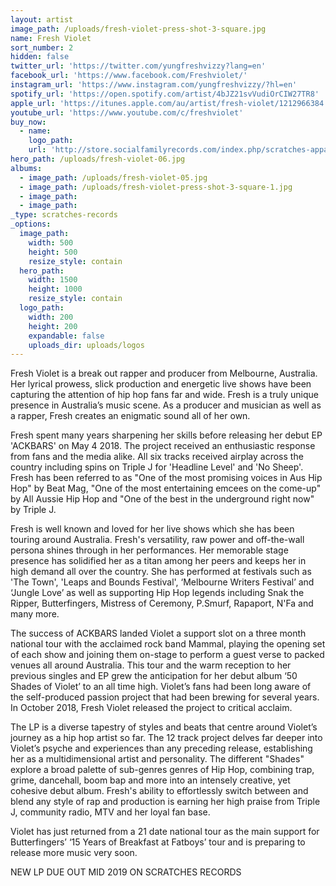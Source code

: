 ```yaml
---
layout: artist
image_path: /uploads/fresh-violet-press-shot-3-square.jpg
name: Fresh Violet
sort_number: 2
hidden: false
twitter_url: 'https://twitter.com/yungfreshvizzy?lang=en'
facebook_url: 'https://www.facebook.com/Freshviolet/'
instagram_url: 'https://www.instagram.com/yungfreshvizzy/?hl=en'
spotify_url: 'https://open.spotify.com/artist/4bJZ21svVudiOrCIW27TR8'
apple_url: 'https://itunes.apple.com/au/artist/fresh-violet/1212966384'
youtube_url: 'https://www.youtube.com/c/freshviolet'
buy_now:
  - name:
    logo_path:
    url: 'http://store.socialfamilyrecords.com/index.php/scratches-apparel.html'
hero_path: /uploads/fresh-violet-06.jpg
albums:
  - image_path: /uploads/fresh-violet-05.jpg
  - image_path: /uploads/fresh-violet-press-shot-3-square-1.jpg
  - image_path:
  - image_path:
_type: scratches-records
_options:
  image_path:
    width: 500
    height: 500
    resize_style: contain
  hero_path:
    width: 1500
    height: 1000
    resize_style: contain
  logo_path:
    width: 200
    height: 200
    expandable: false
    uploads_dir: uploads/logos
---
```


Fresh Violet is a break out rapper and producer from Melbourne, Australia. Her lyrical prowess, slick production and energetic live shows have been capturing the attention of hip hop fans far and wide. Fresh is a truly unique presence in Australia’s music scene. As a producer and musician as well as a rapper, Fresh creates an enigmatic sound all of her own.

Fresh spent many years sharpening her skills before releasing her debut EP 'ACKBARS' on May 4 2018. The project received an enthusiastic response from fans and the media alike. All six tracks received airplay across the country including spins on Triple J for 'Headline Level' and 'No Sheep'. Fresh has been referred to as "One of the most promising voices in Aus Hip Hop" by Beat Mag, "One of the most entertaining emcees on the come-up" by All Aussie Hip Hop and "One of the best in the underground right now" by Triple J.

Fresh is well known and loved for her live shows which she has been touring around Australia. Fresh's versatility, raw power and off-the-wall persona shines through in her performances. Her memorable stage presence has solidified her as a titan among her peers and keeps her in high demand all over the country. She has performed at festivals such as 'The Town', 'Leaps and Bounds Festival', ‘Melbourne Writers Festival’ and ‘Jungle Love’ as well as supporting Hip Hop legends including Snak the Ripper, Butterfingers, Mistress of Ceremony, P.Smurf, Rapaport, N'Fa and many more.

The success of ACKBARS landed Violet a support slot on a three month national tour with the acclaimed rock band Mammal, playing the opening set of each show and joining them on-stage to perform a guest verse to packed venues all around Australia. This tour and the warm reception to her previous singles and EP grew the anticipation for her debut album ‘50 Shades of Violet’ to an all time high. Violet’s fans had been long aware of the self-produced passion project that had been brewing for several years. In October 2018, Fresh Violet released the project to critical acclaim.

The LP is a diverse tapestry of styles and beats that centre around Violet’s journey as a hip hop artist so far. The 12 track project delves far deeper into Violet’s psyche and experiences than any preceding release, establishing her as a multidimensional artist and personality. The different "Shades" explore a broad palette of sub-genres genres of Hip Hop, combining trap, grime, dancehall, boom bap and more into an intensely creative, yet cohesive debut album. Fresh's ability to effortlessly switch between and blend any style of rap and production is earning her high praise from Triple J, community radio, MTV and her loyal fan base.

Violet has just returned from a 21 date national tour as the main support for Butterfingers’ ‘15 Years of Breakfast at Fatboys’ tour and is preparing to release more music very soon.

NEW LP DUE OUT MID 2019 ON SCRATCHES RECORDS